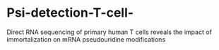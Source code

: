 # Psi-detection-T-cell-
Direct RNA sequencing of primary human T cells reveals the impact of immortalization on mRNA pseudouridine modifications
